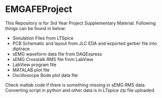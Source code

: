 # EMGAFEProject
This Repository is for 3rd Year Project Supplementary Material.
Following things can be found in below:
- Simulation Files from LTSpice
- PCB Schematic and layout from JLC EDA and exported gerber file into diptrace
- sEMG waveform data file from DAQExpress
- sEMG Crosstalk RMS file from LabView
- LabView program file
- MATALAB plot file
- Oscillosocpe Bode plot data file


Check matlab code if there is something missing in sEMG RMS data.
Converting script in python and other data is in LTspice zip file uploaded.
